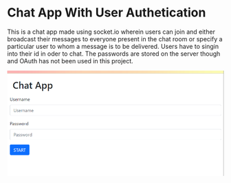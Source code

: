 # Chat App With User Authetication

This is a chat app made using socket.io wherein users can join and either broadcast their messages to everyone present in the chat room or specify a particular user to whom a message is to be delivered. Users have to singin into their id in oder to chat. The passwords are stored on the server though and OAuth has not been used in this project.

<img src="screenshots/screenshot-1.png" >





